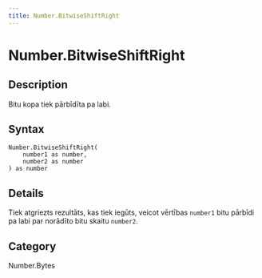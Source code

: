```yaml
---
title: Number.BitwiseShiftRight
---
```


# Number.BitwiseShiftRight


## Description

Bitu kopa tiek pārbīdīta pa labi.


## Syntax

```powerquery
Number.BitwiseShiftRight(
    number1 as number,
    number2 as number
) as number
```


## Details

Tiek atgriezts rezultāts, kas tiek iegūts, veicot vērtības <code>number1</code> bitu pārbīdi pa labi par norādīto bitu skaitu <code>number2</code>.



## Category
Number.Bytes
